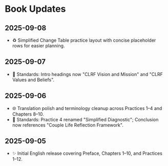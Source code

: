 # Book Updates

## 2025-09-08
- ♻️ Simplified Change Table practice layout with concise placeholder rows for easier planning.

## 2025-09-07
- 📌 Standards: Intro headings now "CLRF Vision and Mission" and "CLRF Values and Beliefs".

## 2025-09-06
- 🌐 Translation polish and terminology cleanup across Practices 1–4 and Chapters 8–10.
- 📌 Standards: Practice 4 renamed "Simplified Diagnostic"; Conclusion now references "Couple Life Reflection Framework".

## 2025-09-05
- ✨ Initial English release covering Preface, Chapters 1–10, and Practices 1–12.
